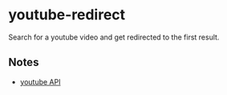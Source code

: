 # youtube-redirect
Search for a youtube video and get redirected to the first result.

## Notes
* [youtube API](https://developers.google.com/youtube/v3/docs/search/list)
